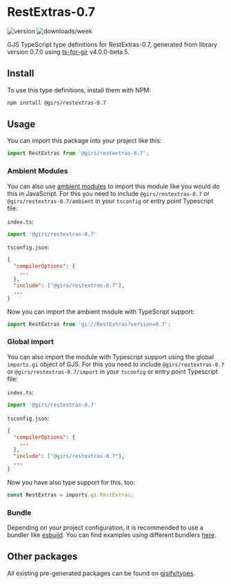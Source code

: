 
# RestExtras-0.7

![version](https://img.shields.io/npm/v/@girs/restextras-0.7)
![downloads/week](https://img.shields.io/npm/dw/@girs/restextras-0.7)


GJS TypeScript type definitions for RestExtras-0.7, generated from library version 0.7.0 using [ts-for-gir](https://github.com/gjsify/ts-for-gir) v4.0.0-beta.5.


## Install

To use this type definitions, install them with NPM:
```bash
npm install @girs/restextras-0.7
```

## Usage

You can import this package into your project like this:
```ts
import RestExtras from '@girs/restextras-0.7';
```

### Ambient Modules

You can also use [ambient modules](https://github.com/gjsify/ts-for-gir/tree/main/packages/cli#ambient-modules) to import this module like you would do this in JavaScript.
For this you need to include `@girs/restextras-0.7` or `@girs/restextras-0.7/ambient` in your `tsconfig` or entry point Typescript file:

`index.ts`:
```ts
import '@girs/restextras-0.7'
```

`tsconfig.json`:
```json
{
  "compilerOptions": {
    ...
  },
  "include": ["@girs/restextras-0.7"],
  ...
}
```

Now you can import the ambient module with TypeScript support: 

```ts
import RestExtras from 'gi://RestExtras?version=0.7';
```

### Global import

You can also import the module with Typescript support using the global `imports.gi` object of GJS.
For this you need to include `@girs/restextras-0.7` or `@girs/restextras-0.7/import` in your `tsconfig` or entry point Typescript file:

`index.ts`:
```ts
import '@girs/restextras-0.7'
```

`tsconfig.json`:
```json
{
  "compilerOptions": {
    ...
  },
  "include": ["@girs/restextras-0.7"],
  ...
}
```

Now you have also type support for this, too:

```ts
const RestExtras = imports.gi.RestExtras;
```

### Bundle

Depending on your project configuration, it is recommended to use a bundler like [esbuild](https://esbuild.github.io/). You can find examples using different bundlers [here](https://github.com/gjsify/ts-for-gir/tree/main/examples).

## Other packages

All existing pre-generated packages can be found on [gjsify/types](https://github.com/gjsify/types).

